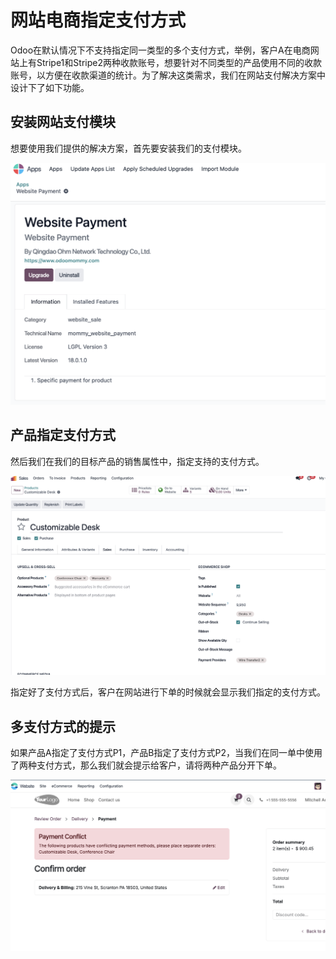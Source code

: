 # 网站电商指定支付方式

Odoo在默认情况下不支持指定同一类型的多个支付方式，举例，客户A在电商网站上有Stripe1和Stripe2两种收款账号，想要针对不同类型的产品使用不同的收款账号，以方便在收款渠道的统计。为了解决这类需求，我们在网站支付解决方案中设计下了如下功能。

## 安装网站支付模块

想要使用我们提供的解决方案，首先要安装我们的支付模块。

![1](./images/P1.png)

## 产品指定支付方式

然后我们在我们的目标产品的销售属性中，指定支持的支付方式。

![2](./images/P.png)

指定好了支付方式后，客户在网站进行下单的时候就会显示我们指定的支付方式。

## 多支付方式的提示

如果产品A指定了支付方式P1，产品B指定了支付方式P2，当我们在同一单中使用了两种支付方式，那么我们就会提示给客户，请将两种产品分开下单。

![3](./images/P3.png)

